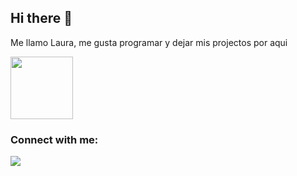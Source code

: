 ## Hi there 👋

Me llamo Laura, me gusta programar y dejar mis projectos por aqui

<img src="https://media.tenor.com/0ygiqFaX-ssAAAAM/bongo-cat-typing.gif" width="100" />
  

<h3 align="left">Connect with me:</h3>
<p align="left">
  <a href="https://www.linkedin.com/in/laura-altarriba-villellas/" target="_blank"><img src="https://img.shields.io/badge/-LinkedIn-%230077B5?style=for-the-badge&logo=linkedin&logoColor=white" target="_blank"></a> 


</p>

